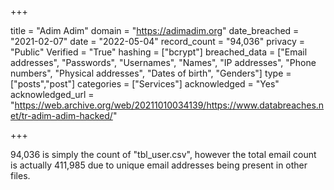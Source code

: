 +++

title = "Adim Adim"
domain = "https://adimadim.org"
date_breached = "2021-02-07"
date = "2022-05-04"
record_count = "94,036"
privacy = "Public"
Verified = "True"
hashing = ["bcrypt"]
breached_data = ["Email addresses", "Passwords", "Usernames", "Names", "IP addresses", "Phone numbers", "Physical addresses", "Dates of birth", "Genders"]
type = ["posts","post"]
categories = ["Services"]
acknowledged = "Yes"
acknowledged_url = "https://web.archive.org/web/20211010034139/https://www.databreaches.net/tr-adim-adim-hacked/"

+++


94,036 is simply the count of "tbl_user.csv", however the total email count is actually 411,985 due to unique email addresses being present in other files.

